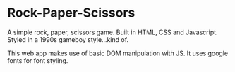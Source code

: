 # Rock-Paper-Scissors
A simple rock, paper, scissors game. Built in HTML, CSS and Javascript.
Styled in a 1990s gameboy style...kind of.

This web app makes use of basic DOM manipulation with JS. It uses google fonts for font styling.
